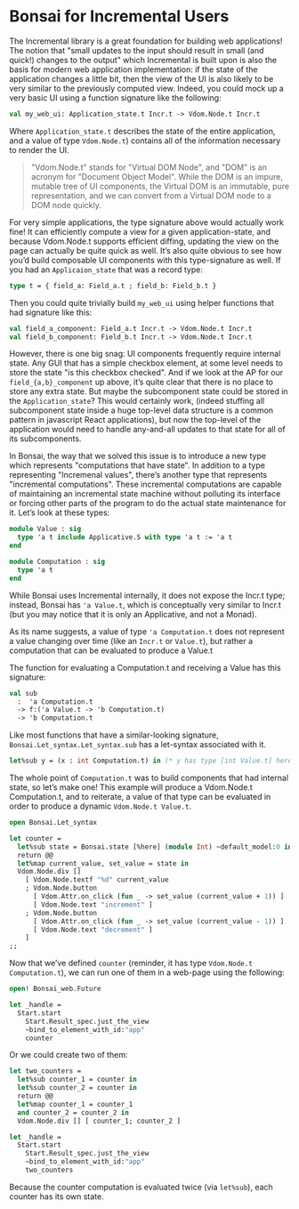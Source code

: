 # Bonsai for Incremental Users

The Incremental library is a great foundation for building web applications!
The notion that "small updates to the input should result in small (and quick!)
changes to the output" which Incremental is built upon is also the basis for
modern web application implementation: if the state of the application changes
a little bit, then the view of the UI is also likely to be very similar to the
previously computed view.  Indeed, you could mock up a very basic UI using a
function signature like the following: 

```ocaml
val my_web_ui: Application_state.t Incr.t -> Vdom.Node.t Incr.t
```

Where `Application_state.t` describes the state of the entire application, and
a value of type `Vdom.Node.t`) contains all of the information necessary to
render the UI. 

> "Vdom.Node.t" stands for "Virtual DOM Node", and "DOM" is an acronym for
> "Document Object Model".  While the DOM is an impure, mutable tree of UI
> components, the Virtual DOM is an immutable, pure representation, and we can
> convert from a Virtual DOM node to a DOM node quickly.

For very simple applications, the type signature above would actually work
fine!  It can efficiently compute a view for a given application-state, and
because Vdom.Node.t supports efficient diffing, updating the view on the page
can actually be quite quick as well.  It’s also quite obvious to see how you’d
build composable UI components with this type-signature as well.  If you had an
`Applicaion_state` that was a record type:

```ocaml
type t = { field_a: Field_a.t ; field_b: Field_b.t }
```

Then you could quite trivially build `my_web_ui` using helper functions that had
signature like this:

```ocaml
val field_a_component: Field_a.t Incr.t -> Vdom.Node.t Incr.t
val field_b_component: Field_b.t Incr.t -> Vdom.Node.t Incr.t
```

However, there is one big snag: UI components frequently require internal
state.  Any GUI that has a simple checkbox element, at some level needs to
store the state "is this checkbox checked".  And if we look at the AP for our
`field_{a,b}_component` up above, it’s quite clear that there is no place to
store any extra state.  But maybe the subcomponent state could be stored in the
`Application_state`?  This would certainly work, (indeed stuffing all
subcomponent state inside a huge top-level data structure is a common pattern
in javascript React applications), but now the top-level of the application
would need to handle any-and-all updates to that state for all of its
subcomponents.

In Bonsai, the way that we solved this issue is to introduce a new type which
represents "computations that have state".  In addition to a type representing
"Incremenal values", there’s another type that represents "incremental
computations".  These incremental computations are capable of maintaining an
incremental state machine without polluting its interface or forcing other
parts of the program to do the actual state maintenance for it.  Let’s look at
these types:

```ocaml
module Value : sig 
  type 'a t include Applicative.S with type 'a t := 'a t 
end 

module Computation : sig 
  type 'a t 
end
```

While Bonsai uses Incremental internally, it does not expose the Incr.t type;
instead, Bonsai has `'a Value.t`, which is conceptually very similar to Incr.t
(but you may notice that it is only an Applicative, and not a Monad).

As its name suggests, a value of type `'a Computation.t` does not represent a
value changing over time (like an `Incr.t` or `Value.t`), but rather a
computation that can be evaluated to produce a Value.t

The function for evaluating a Computation.t and receiving a Value has this
signature:

```ocaml
val sub
  :  'a Computation.t 
  -> f:('a Value.t -> 'b Computation.t) 
  -> 'b Computation.t
```

Like most functions that have a similar-looking signature,
`Bonsai.Let_syntax.Let_syntax.sub` has a let-syntax associated with it.

```ocaml
let%sub y = (x : int Computation.t) in (* y has type [int Value.t] here *)
```

The whole point of `Computation.t` was to build components that had internal
state, so let’s make one!  This example will produce a Vdom.Node.t
Computation.t, and to reiterate, a value of that type can be evaluated in order
to produce a dynamic `Vdom.Node.t Value.t`.

```ocaml
open Bonsai.Let_syntax

let counter = 
  let%sub state = Bonsai.state [%here] (module Int) ~default_model:0 in 
  return @@ 
  let%map current_value, set_value = state in
  Vdom.Node.div [] 
    [ Vdom.Node.textf "%d" current_value 
    ; Vdom.Node.button 
      [ Vdom.Attr.on_click (fun _ -> set_value (current_value + 1)) ] 
      [ Vdom.Node.text "increment" ]
    ; Vdom.Node.button 
      [ Vdom.Attr.on_click (fun _ -> set_value (current_value - 1)) ] 
      [ Vdom.Node.text "decrement" ]
    ]
;;
```

Now that we’ve defined `counter` (reminder, it has type `Vdom.Node.t
Computation.t`), we can run one of them in a web-page using the following:

```ocaml
open! Bonsai_web.Future

let _handle = 
  Start.start 
    Start.Result_spec.just_the_view
    ~bind_to_element_with_id:"app"
    counter
```

Or we could create two of them: 

```ocaml
let two_counters = 
  let%sub counter_1 = counter in
  let%sub counter_2 = counter in 
  return @@ 
  let%map counter_1 = counter_1 
  and counter_2 = counter_2 in 
  Vdom.Node.div [] [ counter_1; counter_2 ]

let _handle = 
  Start.start 
    Start.Result_spec.just_the_view
    ~bind_to_element_with_id:"app"
    two_counters
```

Because the counter computation is evaluated twice (via `let%sub`), each
counter has its own state.
